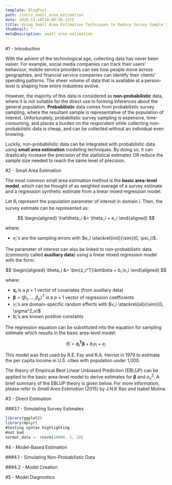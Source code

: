 ```yaml
---
template: BlogPost
path: /intro_small_area_estimation
date: 2020-11-10T10:00:50.137Z
title: Using Small Area Estimation Techniques to Reduce Survey Sample Sizes
thumbnail: ''
metaDescription: small area estimation
---
```


#1 - Introduction 

With the advent of the technological age, collecting data has never been easier. For example, social media companies can track their users' behaviour, mobile service providers can see how people move across geographies, and financial service companies can identify their clients' spending patterns. The sheer volume of data that is available at a person-level is shaping how entire industires evolve. 

However, the majority of this data is considered as **non-probabilistic** data, where it is not suitable for the direct use in forming inferences about the general population. **Probabilistic** data comes from probabilistic survey sampling, where the resultant sample is representative of the population of interest. Unfortunately, probabilistic survey sampling is expensive, time-consuming, and places a burden on the respondent while collecting non-probabilistic data is cheap, and can be collected without an individual even knowing.

Luckily, non-probabilistic data can be integrated with probabilistic data using **small area estimation** modelling techniques. By doing so, it can drastically increase the precision of the statistical estimates OR reduce the sample size needed to reach the same level of precision.

#2 - Small Area Estimation

The most common small area estimation method is the **basic area-level model**, which can be thought of as weighted average of a survey estimate and a regression synthetic estimate from a linear mixed regression model.

Let $\theta_i$ represent the population parameter of interest in domain $i$. Then, the survey estimate can be represented as:

$$
\begin{aligned}
\hat\theta_i &= \theta_i + e_i
\end{aligned}
$$

where:
- $e_i$'s are the sampling errors with $e_i \stackrel{ind}{\sim}(0, \psi_i)$.

The parameter of interest can also be linked to non-probabilistic data (commonly called **auxiliary data**) using a linear mixed regression model with the form:

$$
\begin{aligned}
\theta_i &= \bm{z_i^T}\bm\beta + b_iv_i
\end{aligned}
$$

where:
- $\bm{z_i}$ is a $p \times 1$ vector of covariates (from auxiliary data)
- $\bm{\beta} = (\beta_1, \dots, \beta_p)^T$ is a $p \times 1$ vector of regression coefficients
- $v_i$'s are domain-specific random effects with $v_i \stackrel{iid}{\sim}(0, \sigma^2_v)$
- $b_i$'s are known positive constants

The regression equation can be substituted into the equation for sampling estimate which results in the basic area-level model:

$$
\hat\theta_i = \bm{z_i^T}\bm\beta + b_iv_i + e_i
$$

This model was first used by R.E. Fay and R.A. Herriot in 1979 to estimate the per capita income in U.S. cities with population under 1,000.

The theory of Empirical Best Linear Unbiased Prediction (EBLUP) can be applied to the basic area-level model to derive estimates for $\bm{\beta}$ and $\sigma^2_v$. A brief summary of the EBLUP theory is given below. For more information, please refer to *Small Area Estimation* (2015) by J.N.K Rao and Isabel Molina.

#3 - Direct Estimation

###3.1 - Simulating Survey Estimates
```js
library(ggplot2)
library(dplyr)
#testing syntax highlighting
#not bad
normal_data <- rnorm(10000, 5, 20)
```

#4 -  Model-Based Estimation

###4.1 - Simulating Non-Probabilistic Data


###4.2 - Model Creation

#5 - Model Diagnostics
